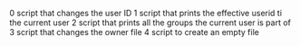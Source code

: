 0 script that changes the user ID 
1 script that prints the effective userid ti the current user
2 script that prints all the groups the current user is part of
3 script that changes the owner file
4 script to create an empty file
